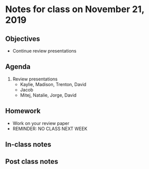 # Notes for class on November 21, 2019

## Objectives
* Continue review presentations

## Agenda
1. Review presentations
	- Kaylie, Madison, Trenton, David
	- Jacob
	-  Mitej, Natalie, Jorge, David

## Homework
* Work on your review paper
* REMINDER: NO CLASS NEXT WEEK

## In-class notes

## Post class notes